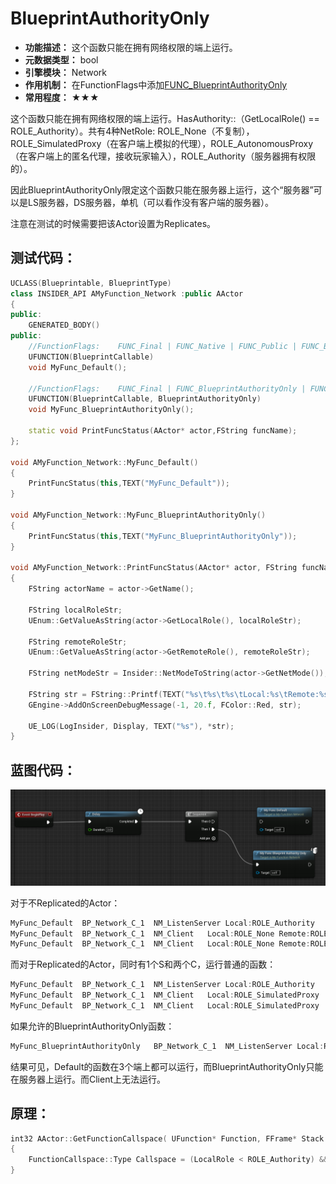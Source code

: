 # BlueprintAuthorityOnly

- **功能描述：** 这个函数只能在拥有网络权限的端上运行。
- **元数据类型：** bool
- **引擎模块：** Network
- **作用机制：** 在FunctionFlags中添加[FUNC_BlueprintAuthorityOnly](#Flags_EFunctionFlags_FUNC_BlueprintAuthorityOnly)
- **常用程度：** ★★★

这个函数只能在拥有网络权限的端上运行。HasAuthority::（GetLocalRole() == ROLE_Authority）。共有4种NetRole: ROLE_None（不复制），ROLE_SimulatedProxy（在客户端上模拟的代理），ROLE_AutonomousProxy（在客户端上的匿名代理，接收玩家输入），ROLE_Authority（服务器拥有权限的）。

因此BlueprintAuthorityOnly限定这个函数只能在服务器上运行，这个“服务器”可以是LS服务器，DS服务器，单机（可以看作没有客户端的服务器）。

注意在测试的时候需要把该Actor设置为Replicates。

## 测试代码：

```cpp
UCLASS(Blueprintable, BlueprintType)
class INSIDER_API AMyFunction_Network :public AActor
{
public:
	GENERATED_BODY()
public:
	//FunctionFlags:	FUNC_Final | FUNC_Native | FUNC_Public | FUNC_BlueprintCallable
	UFUNCTION(BlueprintCallable)
	void MyFunc_Default();

	//FunctionFlags:	FUNC_Final | FUNC_BlueprintAuthorityOnly | FUNC_Native | FUNC_Public | FUNC_BlueprintCallable
	UFUNCTION(BlueprintCallable, BlueprintAuthorityOnly)
	void MyFunc_BlueprintAuthorityOnly();

	static void PrintFuncStatus(AActor* actor,FString funcName);
};

void AMyFunction_Network::MyFunc_Default()
{
	PrintFuncStatus(this,TEXT("MyFunc_Default"));
}

void AMyFunction_Network::MyFunc_BlueprintAuthorityOnly()
{
	PrintFuncStatus(this,TEXT("MyFunc_BlueprintAuthorityOnly"));
}

void AMyFunction_Network::PrintFuncStatus(AActor* actor, FString funcName)
{
	FString actorName = actor->GetName();

	FString localRoleStr;
	UEnum::GetValueAsString(actor->GetLocalRole(), localRoleStr);

	FString remoteRoleStr;
	UEnum::GetValueAsString(actor->GetRemoteRole(), remoteRoleStr);

	FString netModeStr = Insider::NetModeToString(actor->GetNetMode());

	FString str = FString::Printf(TEXT("%s\t%s\t%s\tLocal:%s\tRemote:%s"), *funcName,*actorName, *netModeStr, *localRoleStr, *remoteRoleStr);
	GEngine->AddOnScreenDebugMessage(-1, 20.f, FColor::Red, str);

	UE_LOG(LogInsider, Display, TEXT("%s"), *str);
}
```

## 蓝图代码：

![Untitled](Specifier_UFUNCTION_Network_BlueprintAuthorityOnly_Untitled.png)

对于不Replicated的Actor：

```cpp
MyFunc_Default  BP_Network_C_1  NM_ListenServer Local:ROLE_Authority    Remote:ROLE_None
MyFunc_Default  BP_Network_C_1  NM_Client   Local:ROLE_None Remote:ROLE_Authority
MyFunc_Default  BP_Network_C_1  NM_Client   Local:ROLE_None Remote:ROLE_Authority
```

而对于Replicated的Actor，同时有1个S和两个C，运行普通的函数：

```cpp
MyFunc_Default  BP_Network_C_1  NM_ListenServer Local:ROLE_Authority    Remote:ROLE_SimulatedProxy
MyFunc_Default  BP_Network_C_1  NM_Client   Local:ROLE_SimulatedProxy   Remote:ROLE_Authority
MyFunc_Default  BP_Network_C_1  NM_Client   Local:ROLE_SimulatedProxy   Remote:ROLE_Authority
```

如果允许的BlueprintAuthorityOnly函数：

```cpp
MyFunc_BlueprintAuthorityOnly   BP_Network_C_1  NM_ListenServer Local:ROLE_Authority    Remote:ROLE_SimulatedProxy
```

结果可见，Default的函数在3个端上都可以运行，而BlueprintAuthorityOnly只能在服务器上运行。而Client上无法运行。

## 原理：

```cpp
int32 AActor::GetFunctionCallspace( UFunction* Function, FFrame* Stack )
{
	FunctionCallspace::Type Callspace = (LocalRole < ROLE_Authority) && Function->HasAllFunctionFlags(FUNC_BlueprintAuthorityOnly) ? FunctionCallspace::Absorbed : FunctionCallspace::Local;
}
```